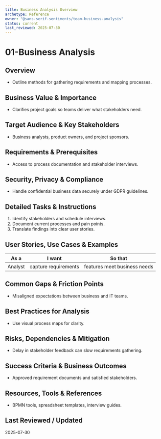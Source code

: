 ```yaml
---
title: Business Analysis Overview
archetype: Reference
owner: "@sans-serif-sentiments/team-business-analysis"
status: current
last_reviewed: 2025-07-30
---
```


# 01-Business Analysis

## Overview
- Outline methods for gathering requirements and mapping processes.

## Business Value & Importance
- Clarifies project goals so teams deliver what stakeholders need.

## Target Audience & Key Stakeholders
- Business analysts, product owners, and project sponsors.

## Requirements & Prerequisites
- Access to process documentation and stakeholder interviews.

## Security, Privacy & Compliance
- Handle confidential business data securely under GDPR guidelines.

## Detailed Tasks & Instructions
1. Identify stakeholders and schedule interviews.
2. Document current processes and pain points.
3. Translate findings into clear user stories.

## User Stories, Use Cases & Examples
| As a | I want | So that |
|------|--------|---------|
| Analyst | capture requirements | features meet business needs |

## Common Gaps & Friction Points
- Misaligned expectations between business and IT teams.

## Best Practices for Analysis
- Use visual process maps for clarity.

## Risks, Dependencies & Mitigation
- Delay in stakeholder feedback can slow requirements gathering.

## Success Criteria & Business Outcomes
- Approved requirement documents and satisfied stakeholders.

## Resources, Tools & References
- BPMN tools, spreadsheet templates, interview guides.

## Last Reviewed / Updated
2025-07-30

